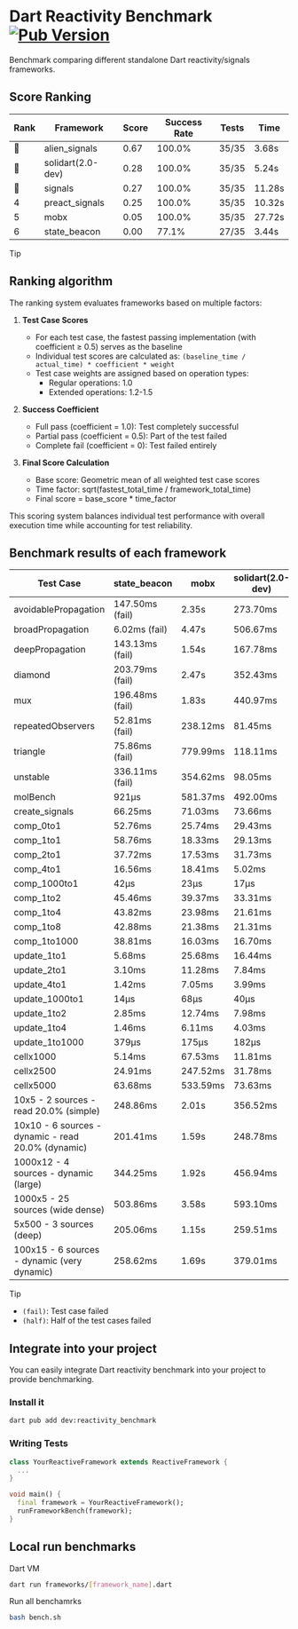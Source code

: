 # Dart Reactivity Benchmark [![Pub Version](https://img.shields.io/pub/v/reactivity_benchmark)](https://pub.dev/packages/reactivity_benchmark)

Benchmark comparing different standalone Dart reactivity/signals frameworks.

## Score Ranking

<!-- ranking start -->
| Rank | Framework | Score | Success Rate | Tests | Time |
|------|-----------|-------|--------------|-------|------|
| 🥇 | alien_signals | 0.67 | 100.0% | 35/35 | 3.68s |
| 🥈 | solidart(2.0-dev) | 0.28 | 100.0% | 35/35 | 5.24s |
| 🥉 | signals | 0.27 | 100.0% | 35/35 | 11.28s |
| 4 | preact_signals | 0.25 | 100.0% | 35/35 | 10.32s |
| 5 | mobx | 0.05 | 100.0% | 35/35 | 27.72s |
| 6 | state_beacon | 0.00 | 77.1% | 27/35 | 3.44s |

<!-- ranking end -->

> [!TIP]
> ## Ranking algorithm
>
> The ranking system evaluates frameworks based on multiple factors:
>
> 1. **Test Case Scores**
>    - For each test case, the fastest passing implementation (with coefficient ≥ 0.5) serves as the baseline
>    - Individual test scores are calculated as: `(baseline_time / actual_time) * coefficient * weight`
>    - Test case weights are assigned based on operation types:
>      - Regular operations: 1.0
>      - Extended operations: 1.2-1.5
>
> 2. **Success Coefficient**
>    - Full pass (coefficient = 1.0): Test completely successful
>    - Partial pass (coefficient = 0.5): Part of the test failed
>    - Complete fail (coefficient = 0): Test failed entirely
>
> 3. **Final Score Calculation**
>    - Base score: Geometric mean of all weighted test case scores
>    - Time factor: sqrt(fastest_total_time / framework_total_time)
>    - Final score = base_score * time_factor
>
> This scoring system balances individual test performance with overall execution time while accounting for test reliability.

## Benchmark results of each framework

<!-- test-case start -->
| Test Case | state_beacon | mobx | solidart(2.0-dev) | preact_signals | signals | alien_signals |
|---|---|---|---|---|---|---|
| avoidablePropagation | 147.50ms (fail) | 2.35s | 273.70ms | 201.57ms | 209.04ms | 184.93ms |
| broadPropagation | 6.02ms (fail) | 4.47s | 506.67ms | 459.65ms | 462.09ms | 344.42ms |
| deepPropagation | 143.13ms (fail) | 1.54s | 167.78ms | 176.54ms | 174.36ms | 119.93ms |
| diamond | 203.79ms (fail) | 2.47s | 352.43ms | 280.79ms | 289.03ms | 229.24ms |
| mux | 196.48ms (fail) | 1.83s | 440.97ms | 406.58ms | 409.75ms | 366.96ms |
| repeatedObservers | 52.81ms (fail) | 238.12ms | 81.45ms | 39.81ms | 44.78ms | 46.01ms |
| triangle | 75.86ms (fail) | 779.99ms | 118.11ms | 102.57ms | 99.34ms | 85.29ms |
| unstable | 336.11ms (fail) | 354.62ms | 98.05ms | 69.91ms | 79.36ms | 67.53ms |
| molBench | 921μs | 581.37ms | 492.00ms | 488.42ms | 485.51ms | 487.47ms |
| create_signals | 66.25ms | 71.03ms | 73.66ms | 5.17ms | 24.16ms | 26.94ms |
| comp_0to1 | 52.76ms | 25.74ms | 29.43ms | 17.01ms | 11.00ms | 8.00ms |
| comp_1to1 | 58.76ms | 18.33ms | 29.13ms | 13.95ms | 26.75ms | 4.26ms |
| comp_2to1 | 37.72ms | 17.53ms | 31.73ms | 22.02ms | 8.34ms | 2.28ms |
| comp_4to1 | 16.56ms | 18.41ms | 5.02ms | 14.14ms | 3.74ms | 10.31ms |
| comp_1000to1 | 42μs | 23μs | 17μs | 4μs | 4μs | 4μs |
| comp_1to2 | 45.46ms | 39.37ms | 33.31ms | 15.63ms | 12.90ms | 14.59ms |
| comp_1to4 | 43.82ms | 23.98ms | 21.61ms | 23.18ms | 11.01ms | 15.94ms |
| comp_1to8 | 42.88ms | 21.38ms | 21.31ms | 7.94ms | 6.34ms | 4.59ms |
| comp_1to1000 | 38.81ms | 16.03ms | 16.70ms | 5.60ms | 4.09ms | 3.16ms |
| update_1to1 | 5.68ms | 25.68ms | 16.44ms | 8.61ms | 8.90ms | 10.43ms |
| update_2to1 | 3.10ms | 11.28ms | 7.84ms | 4.27ms | 4.76ms | 2.31ms |
| update_4to1 | 1.42ms | 7.05ms | 3.99ms | 2.21ms | 2.26ms | 2.50ms |
| update_1000to1 | 14μs | 68μs | 40μs | 21μs | 22μs | 25μs |
| update_1to2 | 2.85ms | 12.74ms | 7.98ms | 4.62ms | 4.46ms | 5.04ms |
| update_1to4 | 1.46ms | 6.11ms | 4.03ms | 2.51ms | 2.22ms | 2.45ms |
| update_1to1000 | 379μs | 175μs | 182μs | 1.05ms | 41μs | 46μs |
| cellx1000 | 5.14ms | 67.53ms | 11.81ms | 9.63ms | 9.50ms | 7.11ms |
| cellx2500 | 24.91ms | 247.52ms | 31.78ms | 25.47ms | 30.49ms | 19.61ms |
| cellx5000 | 63.68ms | 533.59ms | 73.63ms | 65.01ms | 57.40ms | 42.77ms |
| 10x5 - 2 sources - read 20.0% (simple) | 248.86ms | 2.01s | 356.52ms | 477.50ms | 523.97ms | 232.99ms |
| 10x10 - 6 sources - dynamic - read 20.0% (dynamic) | 201.41ms | 1.59s | 248.78ms | 282.28ms | 280.47ms | 182.33ms |
| 1000x12 - 4 sources - dynamic (large) | 344.25ms | 1.92s | 456.94ms | 3.69s | 3.72s | 279.46ms |
| 1000x5 - 25 sources (wide dense) | 503.86ms | 3.58s | 593.10ms | 2.72s | 3.57s | 413.54ms |
| 5x500 - 3 sources (deep) | 205.06ms | 1.15s | 259.51ms | 225.40ms | 223.42ms | 190.59ms |
| 100x15 - 6 sources - dynamic (very dynamic) | 258.62ms | 1.69s | 379.01ms | 451.09ms | 475.53ms | 262.80ms |

<!-- test-case end -->

> [!TIP]
> - `(fail)`: Test case failed
> - `(half)`: Half of the test cases failed

## Integrate into your project

You can easily integrate Dart reactivity benchmark into your project to provide benchmarking.

### Install it

```bash
dart pub add dev:reactivity_benchmark
```

### Writing Tests

```dart
class YourReactiveFramework extends ReactiveFramework {
  ...
}

void main() {
  final framework = YourReactiveFramework();
  runFrameworkBench(framework);
}
```

## Local run benchmarks

Dart VM
```bash
dart run frameworks/[framework_name].dart
```

Run all benchamrks
```bash
bash bench.sh
```
